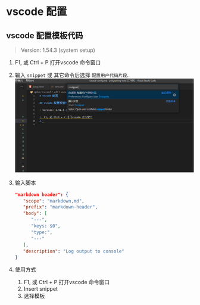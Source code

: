 # vscode 配置

## vscode 配置模板代码

> Version: 1.54.3 (system setup)

1. F1, 或 Ctrl + P 打开vscode 命令窗口

2. 输入 `snippet` 或 其它命令后选择 `配置用户代码片段`.
   ![配置模板代码](2021-05-14-16-45-43.png)

3. 输入脚本

   ```json
   "markdown header": {
      "scope": "markdown,md",
      "prefix": "markdown-header",
      "body": [
         "---",
         "keys: $0",
         "type:",
         "---"
      ],
      "description": "Log output to console"
   }
   ```

4. 使用方式

   1. F1, 或 Ctrl + P 打开vscode 命令窗口
   2. Insert snippet
   3. 选择模板
